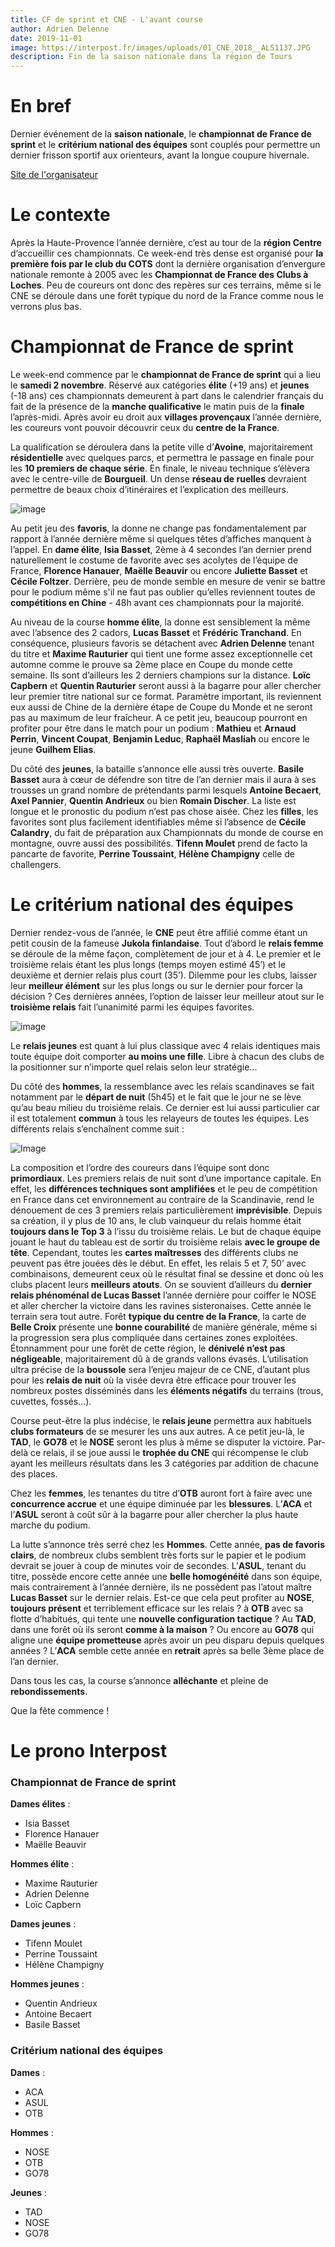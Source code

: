 ```yaml
---
title: CF de sprint et CNE - L'avant course
author: Adrien Delenne
date: 2019-11-01
image: https://interpost.fr/images/uploads/01_CNE_2018__ALS1137.JPG
description: Fin de la saison nationale dans la région de Tours
---
```


# En bref

Dernier événement de la **saison nationale**, le **championnat de France de sprint** et le **critérium national des équipes** sont couplés pour permettre un dernier frisson sportif aux orienteurs, avant la longue coupure hivernale.

[Site de l'organisateur](http://cne2019.co-tours.fr/)

# Le contexte

Après la Haute-Provence l’année dernière, c’est au tour de la **région Centre** d’accueillir ces championnats. Ce week-end très dense est organisé pour **la première fois par le club du COTS** dont la dernière organisation d’envergure nationale remonte à 2005 avec les **Championnat de France des Clubs à Loches**. Peu de coureurs ont donc des repères sur ces terrains, même si le CNE se déroule dans une forêt typique du nord de la France comme nous le verrons plus bas.

# Championnat de France de sprint

Le week-end commence par le **championnat de France de sprint** qui a lieu le **samedi 2 novembre**. Réservé aux catégories **élite** (+19 ans) et **jeunes** (-18 ans) ces championnats demeurent à part dans le calendrier français du fait de la présence de la **manche qualificative** le matin puis de la **finale** l’après-midi. Après avoir eu droit aux **villages provençaux** l’année dernière, les coureurs vont pouvoir découvrir ceux du **centre de la France**.

La qualification se déroulera dans la petite ville d’**Avoine**, majoritairement **résidentielle** avec quelques parcs, et permettra le passage en finale pour les **10 premiers de chaque série**. En finale, le niveau technique s’élèvera avec le centre-ville de **Bourgueil**. Un dense **réseau de ruelles** devraient permettre de beaux choix d’itinéraires et l’explication des meilleurs.

![image](https://interpost.fr/images/uploads/abbaye.jpg)

Au petit jeu des **favoris**, la donne ne change pas fondamentalement par rapport à l’année dernière même si quelques têtes d’affiches manquent à l’appel. En **dame élite**, **Isia Basset**, 2ème à 4 secondes l’an dernier prend naturellement le costume de favorite avec ses acolytes de l’équipe de France, **Florence Hanauer**, **Maëlle Beauvir** ou encore **Juliette Basset** et **Cécile Foltzer**. Derrière, peu de monde semble en mesure de venir se battre pour le podium même s'il ne faut pas oublier qu’elles reviennent toutes de **compétitions en Chine** - 48h avant ces championnats pour la majorité.

Au niveau de la course **homme élite**, la donne est sensiblement la même avec l’absence des 2 cadors, **Lucas Basset** et **Frédéric Tranchand**. En conséquence, plusieurs favoris se détachent avec **Adrien Delenne** tenant du titre et **Maxime Rauturier** qui tient une forme assez exceptionnelle cet automne comme le prouve sa 2ème place en Coupe du monde cette semaine. Ils sont d’ailleurs les 2 derniers champions sur la distance. **Loïc Capbern** et **Quentin Rauturier** seront aussi à la bagarre pour aller chercher leur premier titre national sur ce format. Paramètre important, ils reviennent eux aussi de Chine de la dernière étape de Coupe du Monde et ne seront pas au maximum de leur fraîcheur. A ce petit jeu, beaucoup pourront en profiter pour être dans le match pour un podium : **Mathieu** et **Arnaud Perrin**, **Vincent Coupat**, **Benjamin Leduc**, **Raphaël Masliah** ou encore le jeune **Guilhem Elias**.

Du côté des **jeunes**, la bataille s’annonce elle aussi très ouverte. **Basile Basset** aura à cœur de défendre son titre de l’an dernier mais il aura à ses trousses un grand nombre de prétendants parmi lesquels **Antoine Becaert**, **Axel Pannier**, **Quentin Andrieux** ou bien **Romain Discher**. La liste est longue et le pronostic du podium n’est pas chose aisée. Chez les **filles**, les favorites sont plus facilement identifiables même si l’absence de **Cécile Calandry**, du fait de préparation aux Championnats du monde de course en montagne, ouvre aussi des possibilités. **Tifenn Moulet** prend de facto la pancarte de favorite, **Perrine Toussaint**, **Hélène Champigny** celle de challengers.

# Le critérium national des équipes

Dernier rendez-vous de l’année, le **CNE** peut être affilié comme étant un petit cousin de la fameuse **Jukola finlandaise**. Tout d’abord le **relais femme** se déroule de la même façon, complètement de jour et à 4. Le premier et le troisième relais étant les plus longs (temps moyen estimé 45’) et le deuxième et dernier relais plus court (35’). Dilemme pour les clubs, laisser leur **meilleur élément** sur les plus longs ou sur le dernier pour forcer la décision ? Ces dernières années, l’option de laisser leur meilleur atout sur le **troisième relais** fait l’unanimité parmi les équipes favorites.

![image](https://interpost.fr/images/uploads/Terrain%20CNE.PNG)

Le **relais jeunes** est quant à lui plus classique avec 4 relais identiques mais toute équipe doit comporter **au moins une fille**. Libre à chacun des clubs de la positionner sur n’importe quel relais selon leur stratégie...

Du côté des **hommes**, la ressemblance avec les relais scandinaves se fait notamment par le **départ de nuit** (5h45) et le fait que le jour ne se lève qu’au beau milieu du troisième relais. Ce dernier est lui aussi particulier car il est totalement **commun** à tous les relayeurs de toutes les équipes. Les différents relais s’enchaînent comme suit :

![Image](https://interpost.fr/images/uploads/Compo%20CNE.png)

La composition et l’ordre des coureurs dans l’équipe sont donc **primordiaux**. Les premiers relais de nuit sont d’une importance capitale. En effet, les **différences techniques sont amplifiées** et le peu de compétition en France dans cet environnement au contraire de la Scandinavie, rend le dénouement de ces 3 premiers relais particulièrement **imprévisible**. Depuis sa création, il y plus de 10 ans, le club vainqueur du relais homme était **toujours dans le Top 3** à l’issu du troisième relais.
Le but de chaque équipe jouant le haut du tableau est de sortir du troisième relais **avec le groupe de tête**. Cependant, toutes les **cartes maîtresses** des différents clubs ne peuvent pas être jouées dès le début. En effet, les relais 5 et 7, 50’ avec combinaisons, demeurent ceux où le résultat final se dessine et donc où les clubs placent leurs **meilleurs atouts**. On se souvient d’ailleurs du **dernier relais phénoménal de Lucas Basset** l’année dernière pour coiffer le NOSE et aller chercher la victoire dans les ravines sisteronaises.
Cette année le terrain sera tout autre. Forêt **typique du centre de la France**, la carte de **Belle Croix** présente une **bonne courabilité** de manière générale, même si la progression sera plus compliquée dans certaines zones exploitées. Étonnamment pour une forêt de cette région, le **dénivelé n’est pas négligeable**, majoritairement dû à de grands vallons évasés. L’utilisation ultra précise de la **boussole** sera l’enjeu majeur de ce CNE, d’autant plus pour les **relais de nuit** où la visée devra être efficace pour trouver les nombreux postes disséminés dans les **éléments négatifs** du terrains (trous, cuvettes, fossés…).

Course peut-être la plus indécise, le **relais jeune** permettra aux habituels **clubs formateurs** de se mesurer les uns aux autres. A ce petit jeu-là, le **TAD**, le **GO78** et le **NOSE** seront les plus à même se disputer la victoire. Par-delà ce relais, il se joue aussi le **trophée du CNE** qui récompense le club ayant les meilleurs résultats dans les 3 catégories par addition de chacune des places.

Chez les **femmes**, les tenantes du titre d’**OTB** auront fort à faire avec une **concurrence accrue** et une équipe diminuée par les **blessures**. L’**ACA** et l’**ASUL** seront à coût sûr à la bagarre pour aller chercher la plus haute marche du podium.

La lutte s’annonce très serré chez les **Hommes**. Cette année, **pas de favoris clairs**, de nombreux clubs semblent très forts sur le papier et le podium devrait se jouer à coup de minutes voir de secondes. L’**ASUL**, tenant du titre, possède encore cette année une **belle homogénéité** dans son équipe, mais contrairement à l’année dernière, ils ne possèdent pas l’atout maître **Lucas Basset** sur le dernier relais. Est-ce que cela peut profiter au **NOSE**, **toujours présent** et terriblement efficace sur les relais ? à **OTB** avec sa flotte d’habitués, qui tente une **nouvelle configuration tactique** ? Au **TAD**, dans une forêt où ils seront **comme à la maison** ? Ou encore au **GO78** qui aligne une **équipe prometteuse** après avoir un peu disparu depuis quelques années ? L’**ACA** semble cette année en **retrait** après sa belle 3ème place de l’an dernier.

Dans tous les cas, la course s’annonce **alléchante** et pleine de **rebondissements**.

Que la fête commence !

# Le prono Interpost

### Championnat de France de sprint

**Dames élites** :
* Isia Basset
* Florence Hanauer
* Maëlle Beauvir

**Hommes élite** :
* Maxime Rauturier
* Adrien Delenne
* Loïc Capbern

**Dames jeunes** :
* Tifenn Moulet
* Perrine Toussaint
* Hélène Champigny

**Hommes jeunes** :
* Quentin Andrieux
* Antoine Becaert
* Basile Basset

### Critérium national des équipes

**Dames** :
* ACA
* ASUL
* OTB

**Hommes** :
* NOSE
* OTB
* GO78

**Jeunes** :
* TAD
* NOSE
* GO78